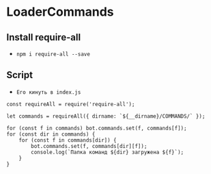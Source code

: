 # LoaderCommands

## Install require-all
* ```npm i require-all --save```

## Script
* ```Его кинуть в index.js```

```
const requireAll = require('require-all');

let commands = requireAll({ dirname: `${__dirname}/COMMANDS/` });

for (const f in commands) bot.commands.set(f, commands[f]);
for (const dir in commands) {
    for (const f in commands[dir]) {
        bot.commands.set(f, commands[dir][f]);
        console.log(`Папка команд ${dir} загружена ${f}`);
    }
}
```
